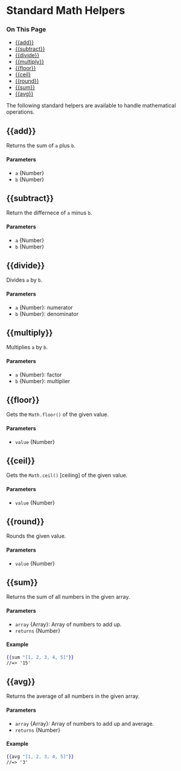 <h1>Standard Math Helpers</h1>

<div class="otp" id="no-index">
	<h3> On This Page </h3>
	<ul>
    <li><a href="#handlebars_add">{{add}}</a></li>
    <li><a href="#handlebars_subtract">{{subtract}}</a></li>
    <li><a href="#handlebars_divide">{{divide}}</a></li>
    <li><a href="#handlebars_multiply">{{multiply}}</a></li>
    <li><a href="#handlebars_floor">{{floor}}</a></li>
    <li><a href="#handlebars_ceil">{{ceil}</a></li>
    <li><a href="#handlebars_round">{{round}}</a></li>
    <li><a href="#handlebars_sum">{{sum}}</a></li>
    <li><a href="#handlebars_avg">{{avg}}</a></li>
	</ul>
</div>

<a href='#handlebars_add' aria-hidden='true' class='block-anchor'  id='handlebars_add'><i aria-hidden='true' class='linkify icon'></i></a>

The following standard helpers are available to handle mathematical operations.

## {{add}}

Returns the sum of `a` plus `b`.

#### Parameters

* `a` {Number}
* `b` {Number}



<a href='#handlebars_subtract' aria-hidden='true' class='block-anchor'  id='handlebars_subtract'><i aria-hidden='true' class='linkify icon'></i></a>

## {{subtract}}

Return the differnece of `a` minus `b`.

#### Parameters

* `a` {Number}
* `b` {Number}



<a href='#handlebars_divide' aria-hidden='true' class='block-anchor'  id='handlebars_divide'><i aria-hidden='true' class='linkify icon'></i></a>

## {{divide}}

Divides `a` by `b`.

#### Parameters

* `a` {Number}: numerator
* `b` {Number}: denominator



<a href='#handlebars_multiply' aria-hidden='true' class='block-anchor'  id='handlebars_multiply'><i aria-hidden='true' class='linkify icon'></i></a>

## {{multiply}}

Multiplies `a` by `b`.

#### Parameters

* `a` {Number}: factor
* `b` {Number}: multiplier



<a href='#handlebars_floor' aria-hidden='true' class='block-anchor'  id='handlebars_floor'><i aria-hidden='true' class='linkify icon'></i></a>

## {{floor}}

Gets the `Math.floor()` of the given value.

#### Parameters

* `value` {Number}



<a href='#handlebars_ceil' aria-hidden='true' class='block-anchor'  id='handlebars_ceil'><i aria-hidden='true' class='linkify icon'></i></a>

## {{ceil}}

Gets the `Math.ceil()` [ceiling] of the given value.

#### Parameters

* `value` {Number}



<a href='#handlebars_round' aria-hidden='true' class='block-anchor'  id='handlebars_round'><i aria-hidden='true' class='linkify icon'></i></a>

## {{round}}

Rounds the given value.

#### Parameters

* `value` {Number}



<a href='#handlebars_sum' aria-hidden='true' class='block-anchor'  id='handlebars_sum'><i aria-hidden='true' class='linkify icon'></i></a>

## {{sum}}

Returns the sum of all numbers in the given array.

#### Parameters

* `array` {Array}: Array of numbers to add up.
* `returns` {Number}

#### Example

```handlebars
{{sum "[1, 2, 3, 4, 5]"}}
//=> '15'
```



<a href='#handlebars_avg' aria-hidden='true' class='block-anchor'  id='handlebars_avg'><i aria-hidden='true' class='linkify icon'></i></a>

## {{avg}}

Returns the average of all numbers in the given array.

#### Parameters

* `array` {Array}: Array of numbers to add up and average.
* `returns` {Number}

#### Example

```handlebars
{{avg "[1, 2, 3, 4, 5]"}}
//=> '3'
```

